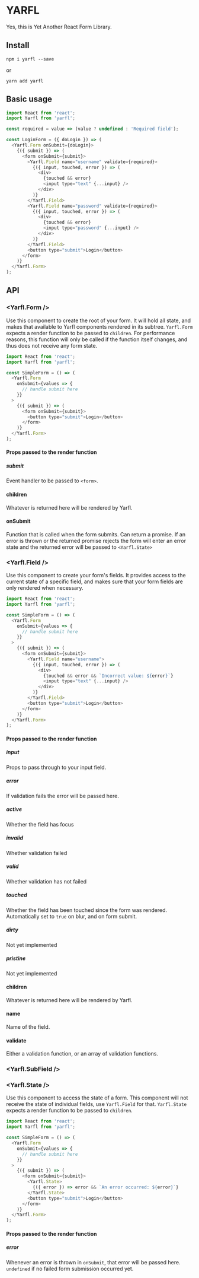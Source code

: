 # YARFL

Yes, this is Yet Another React Form Library.

## Install

```
npm i yarfl --save
```

or

```
yarn add yarfl
```

## Basic usage

```js
import React from 'react';
import Yarfl from 'yarfl';

const required = value => (value ? undefined : 'Required field');

const LoginForm = ({ doLogin }) => (
  <Yarfl.Form onSubmit={doLogin}>
    {({ submit }) => (
      <form onSubmit={submit}>
        <Yarfl.Field name="username" validate={required}>
          {({ input, touched, error }) => (
            <div>
              {touched && error}
              <input type="text" {...input} />
            </div>
          )}
        </Yarfl.Field>
        <Yarfl.Field name="password" validate={required}>
          {({ input, touched, error }) => (
            <div>
              {touched && error}
              <input type="password" {...input} />
            </div>
          )}
        </Yarfl.Field>
        <button type="submit">Login</button>
      </form>
    )}
  </Yarfl.Form>
);
```

## API

### <Yarfl.Form />

Use this component to create the root of your form. It will hold all state, and
makes that available to Yarfl components rendered in its subtree. `Yarfl.Form`
expects a render function to be passed to `children`. For performance reasons,
this function will only be called if the function itself changes, and thus does
not receive any form state.

```js
import React from 'react';
import Yarfl from 'yarfl';

const SimpleForm = () => (
  <Yarfl.Form
    onSubmit={values => {
      // handle submit here
    }}
  >
    {({ submit }) => (
      <form onSubmit={submit}>
        <button type="submit">Login</button>
      </form>
    )}
  </Yarfl.Form>
);
```

#### Props passed to the render function

##### submit

Event handler to be passed to `<form>`.

#### children

Whatever is returned here will be rendered by Yarfl.

#### onSubmit

Function that is called when the form submits. Can return a promise. If an error
is thrown or the returned promise rejects the form will enter an error state and
the returned error will be passed to `<Yarfl.State>`

### <Yarfl.Field />

Use this component to create your form's fields. It provides access to the
current state of a specific field, and makes sure that your form fields are only
rendered when necessary.

```js
import React from 'react';
import Yarfl from 'yarfl';

const SimpleForm = () => (
  <Yarfl.Form
    onSubmit={values => {
      // handle submit here
    }}
  >
    {({ submit }) => (
      <form onSubmit={submit}>
        <Yarfl.Field name="username">
          {({ input, touched, error }) => (
            <div>
              {touched && error && `Incorrect value: ${error}`}
              <input type="text" {...input} />
            </div>
          )}
        </Yarfl.Field>
        <button type="submit">Login</button>
      </form>
    )}
  </Yarfl.Form>
);
```

#### Props passed to the render function

##### input

Props to pass through to your input field.

##### error

If validation fails the error will be passed here.

##### active

Whether the field has focus

##### invalid

Whether validation failed

##### valid

Whether validation has not failed

##### touched

Whether the field has been touched since the form was rendered. Automatically
set to `true` on blur, and on form submit.

##### dirty

Not yet implemented

##### pristine

Not yet implemented

#### children

Whatever is returned here will be rendered by Yarfl.

#### name

Name of the field.

#### validate

Either a validation function, or an array of validation functions.

### <Yarfl.SubField />

### <Yarfl.State />

Use this component to access the state of a form. This component will not
receive the state of individual fields, use `Yarfl.Field` for that.
`Yarfl.State` expects a render function to be passed to `children`.

```js
import React from 'react';
import Yarfl from 'yarfl';

const SimpleForm = () => (
  <Yarfl.Form
    onSubmit={values => {
      // handle submit here
    }}
  >
    {({ submit }) => (
      <form onSubmit={submit}>
        <Yarfl.State>
          {({ error }) => error && `An error occurred: ${error}`}
        </Yarfl.State>
        <button type="submit">Login</button>
      </form>
    )}
  </Yarfl.Form>
);
```

#### Props passed to the render function

##### error

Whenever an error is thrown in `onSubmit`, that error will be passed here.
`undefined` if no failed form submission occurred yet.
